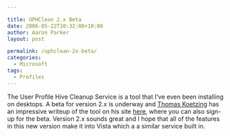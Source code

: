 ```yaml
---

title: UPHClean 2.x Beta
date: 2006-05-22T10:32:00+10:00
author: Aaron Parker
layout: post

permalink: /uphclean-2x-beta/
categories:
  - Microsoft
tags:
  - Profiles
---
```

The User Profile Hive Cleanup Service is a tool that I've even been installing on desktops. A beta for version 2.x is underway and [Thomas Koetzing](http://www.thomaskoetzing.de) has an impressive writeup of the tool on his site [here](http://www.thomaskoetzing.de/index.php?option=com_content&task=view&id=158&Itemid=246), where you can also sign-up for the beta. Version 2.x sounds great and I hope that all of the features in this new version make it into Vista which a a similar service built in.
